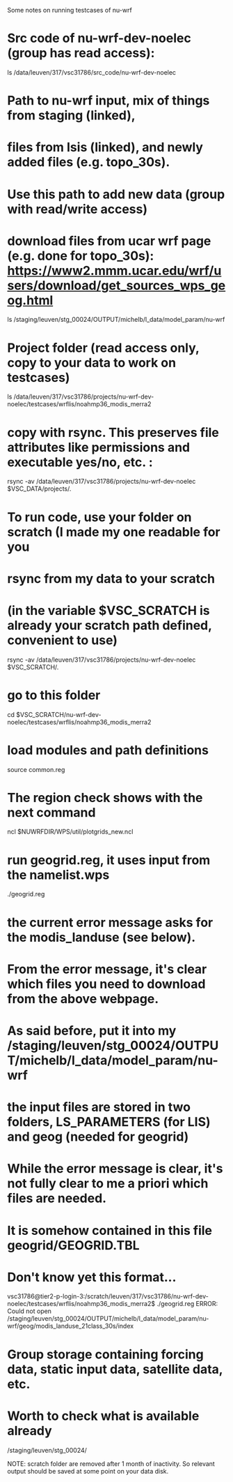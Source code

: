 Some notes on running testcases of nu-wrf

# Src code of nu-wrf-dev-noelec (group has read access):
ls /data/leuven/317/vsc31786/src_code/nu-wrf-dev-noelec

# Path to nu-wrf input, mix of things from staging (linked), 
# files from Isis (linked), and newly added files (e.g. topo_30s). 
# Use this path to add new data (group with read/write access)
# download files from ucar wrf page (e.g. done for topo_30s): https://www2.mmm.ucar.edu/wrf/users/download/get_sources_wps_geog.html
ls /staging/leuven/stg_00024/OUTPUT/michelb/l_data/model_param/nu-wrf

# Project folder (read access only, copy to your data to work on testcases)
ls /data/leuven/317/vsc31786/projects/nu-wrf-dev-noelec/testcases/wrflis/noahmp36_modis_merra2

# copy with rsync. This preserves file attributes like permissions and executable yes/no, etc. :
rsync -av /data/leuven/317/vsc31786/projects/nu-wrf-dev-noelec $VSC_DATA/projects/.

# To run code, use your folder on scratch (I made my one readable for you
# rsync from my data to your scratch 
# (in the variable $VSC_SCRATCH is already your scratch path defined, convenient to use)
rsync -av /data/leuven/317/vsc31786/projects/nu-wrf-dev-noelec $VSC_SCRATCH/.

# go to this folder
cd $VSC_SCRATCH/nu-wrf-dev-noelec/testcases/wrflis/noahmp36_modis_merra2

# load modules and path definitions
source common.reg 

# The region check shows with the next command
ncl $NUWRFDIR/WPS/util/plotgrids_new.ncl

# run geogrid.reg, it uses input from the namelist.wps
./geogrid.reg

# the current error message asks for the modis_landuse (see below). 
# From the error message, it's clear which files you need to download from the above webpage. 
# As said before, put it into my /staging/leuven/stg_00024/OUTPUT/michelb/l_data/model_param/nu-wrf
# the input files are stored in two folders, LS_PARAMETERS (for LIS) and geog (needed for geogrid)
# While the error message is clear, it's not fully clear to me a priori which files are needed.
# It is somehow contained in this file geogrid/GEOGRID.TBL
# Don't know yet this format...
vsc31786@tier2-p-login-3:/scratch/leuven/317/vsc31786/nu-wrf-dev-noelec/testcases/wrflis/noahmp36_modis_merra2$ ./geogrid.reg 
ERROR: Could not open /staging/leuven/stg_00024/OUTPUT/michelb/l_data/model_param/nu-wrf/geog/modis_landuse_21class_30s/index

# Group storage containing forcing data, static input data, satellite data, etc.
# Worth to check what is available already
/staging/leuven/stg_00024/


NOTE: scratch folder are removed after 1 month of inactivity. So relevant output should be saved at some point on your data disk.
